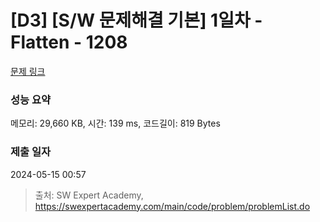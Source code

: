# [D3] [S/W 문제해결 기본] 1일차 - Flatten - 1208 

[문제 링크](https://swexpertacademy.com/main/code/problem/problemDetail.do?contestProbId=AV139KOaABgCFAYh) 

### 성능 요약

메모리: 29,660 KB, 시간: 139 ms, 코드길이: 819 Bytes

### 제출 일자

2024-05-15 00:57



> 출처: SW Expert Academy, https://swexpertacademy.com/main/code/problem/problemList.do